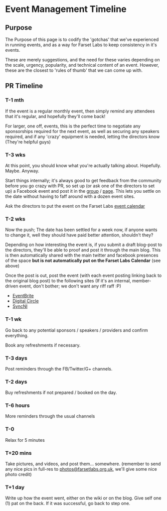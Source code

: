 Event Management Timeline
=========================

Purpose
-------

The Purpose of this page is to codify the 'gotchas' that we've experienced in 
running events, and as a way for Farset Labs to keep consistency in it's 
events.

These are merely suggestions, and the need for these varies depending on the 
scale, urgency, popularity, and technical content of an event. However, these 
are the closest to 'rules of thumb' that we can come up with.

PR Timeline
-----------

### T-1 mth

If the event is a regular monthly event, then simply remind any attendees that 
it's regular, and hopefully they'll come back!

For larger, one off, events, this is the perfect time to negotiate any 
sponsorships required for the next event, as well as securing any speakers 
required, and if any 'crazy' equipment is needed, letting the directors know 
(They're helpful guys)

### T-3 wks

At this point, you should know what you're actually talking about. Hopefully. 
Maybe. Anyway.

Start things internally; it's always good to get feedback from the community 
before you go crazy with PR, so set up (or ask one of the directors to set up) 
a Facebook event and post it in the [group] / [page]. This lets you settle on 
the date without having to faff around with a dozen event sites.

Ask the directors to put the event on the Farset Labs [event calendar][events]

### T-2 wks

Now the push; The date has been settled for a week now, if anyone wants to 
change it, well they should have paid better attention, shouldn't they?

Depending on how interesting the event is, if you submit a draft blog-post to 
the directors, they'll be able to proof and post it through the main blog. 
This is then automatically shared with the main twitter and facebook presences 
of the space **but is not automatically put on the Farset Labs Calendar** (see 
above)

Once the post is out, post the event (with each event posting linking back to 
the original blog post) to the following sites (If it's an internal,
member-driven event, don't bother; we don't want any riff raff :P)

 - [EventBrite]
 - [Digital Circle]
 - [SyncNI]

### T-1 wk

Go back to any potential sponsors / speakers / providers and confirm
everything.

Book any refreshments if necessary.

### T-3 days

Post reminders through the FB/Twitter/G+ channels.

### T-2 days

Buy refreshments if not prepared / booked on the day.

### T-6 hours

More reminders through the usual channels

### T-0

Relax for 5 minutes

### T+20 mins

Take pictures, and videos, and post them... somewhere. (remember to send any 
nice pics in full-res to photos@farsetlabs.org.uk, we'll give some nice photo 
credit)

### T+1 day

Write up how the event went, either on the wiki or on the blog. Give self one 
(1) pat on the back. If it was successful, go back to step one.


  [group]: https://www.facebook.com/groups/belfast.makerspace/
  [page]: https://www.facebook.com/FarsetLabs/
  [events]: Events.md
  [EventBrite]: http://www.eventbrite.co.uk/org/2238451237
  [Digital Circle]: http://www.digitalcircle.org/events/
  [SyncNI]: http://syncni.com/companies/c.php?id=437
